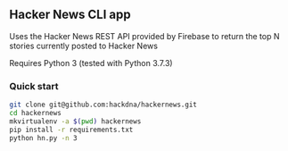 ## Hacker News CLI app

Uses the Hacker News REST API provided by Firebase to return the top N stories
currently posted to Hacker News

Requires Python 3 (tested with Python 3.7.3)

### Quick start
```bash
git clone git@github.com:hackdna/hackernews.git
cd hackernews
mkvirtualenv -a $(pwd) hackernews
pip install -r requirements.txt
python hn.py -n 3
```
